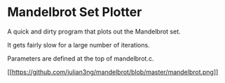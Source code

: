 Mandelbrot Set Plotter
======================

A quick and dirty program that plots out the Mandelbrot set.

It gets fairly slow for a large number of iterations.

Parameters are defined at the top of mandelbrot.c.

[[https://github.com/julian3ng/mandelbrot/blob/master/mandelbrot.png]]